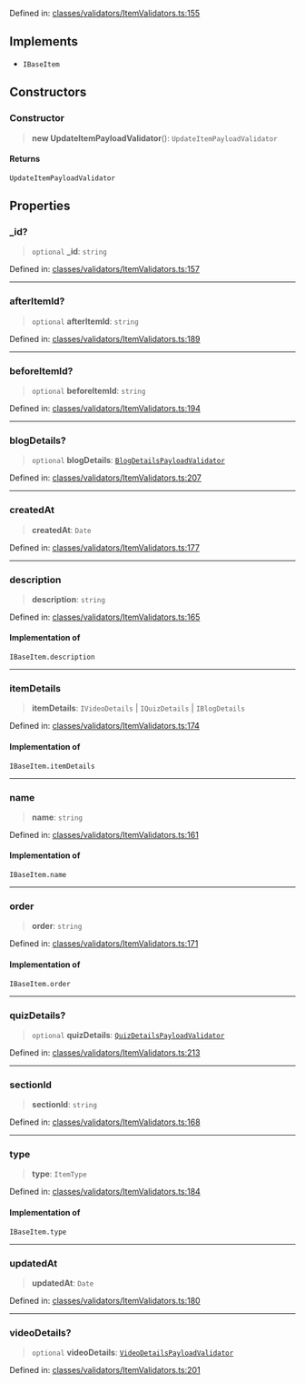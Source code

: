 Defined in: [classes/validators/ItemValidators.ts:155](https://github.com/continuousactivelearning/cal/blob/82a7f7bd547282a4f223f46ab6c2efe92f30e4ce/backend/src/modules/courses/classes/validators/ItemValidators.ts#L155)

## Implements

- `IBaseItem`

## Constructors

### Constructor

> **new UpdateItemPayloadValidator**(): `UpdateItemPayloadValidator`

#### Returns

`UpdateItemPayloadValidator`

## Properties

### \_id?

> `optional` **\_id**: `string`

Defined in: [classes/validators/ItemValidators.ts:157](https://github.com/continuousactivelearning/cal/blob/82a7f7bd547282a4f223f46ab6c2efe92f30e4ce/backend/src/modules/courses/classes/validators/ItemValidators.ts#L157)

***

### afterItemId?

> `optional` **afterItemId**: `string`

Defined in: [classes/validators/ItemValidators.ts:189](https://github.com/continuousactivelearning/cal/blob/82a7f7bd547282a4f223f46ab6c2efe92f30e4ce/backend/src/modules/courses/classes/validators/ItemValidators.ts#L189)

***

### beforeItemId?

> `optional` **beforeItemId**: `string`

Defined in: [classes/validators/ItemValidators.ts:194](https://github.com/continuousactivelearning/cal/blob/82a7f7bd547282a4f223f46ab6c2efe92f30e4ce/backend/src/modules/courses/classes/validators/ItemValidators.ts#L194)

***

### blogDetails?

> `optional` **blogDetails**: [`BlogDetailsPayloadValidator`](BlogDetailsPayloadValidator.md)

Defined in: [classes/validators/ItemValidators.ts:207](https://github.com/continuousactivelearning/cal/blob/82a7f7bd547282a4f223f46ab6c2efe92f30e4ce/backend/src/modules/courses/classes/validators/ItemValidators.ts#L207)

***

### createdAt

> **createdAt**: `Date`

Defined in: [classes/validators/ItemValidators.ts:177](https://github.com/continuousactivelearning/cal/blob/82a7f7bd547282a4f223f46ab6c2efe92f30e4ce/backend/src/modules/courses/classes/validators/ItemValidators.ts#L177)

***

### description

> **description**: `string`

Defined in: [classes/validators/ItemValidators.ts:165](https://github.com/continuousactivelearning/cal/blob/82a7f7bd547282a4f223f46ab6c2efe92f30e4ce/backend/src/modules/courses/classes/validators/ItemValidators.ts#L165)

#### Implementation of

`IBaseItem.description`

***

### itemDetails

> **itemDetails**: `IVideoDetails` \| `IQuizDetails` \| `IBlogDetails`

Defined in: [classes/validators/ItemValidators.ts:174](https://github.com/continuousactivelearning/cal/blob/82a7f7bd547282a4f223f46ab6c2efe92f30e4ce/backend/src/modules/courses/classes/validators/ItemValidators.ts#L174)

#### Implementation of

`IBaseItem.itemDetails`

***

### name

> **name**: `string`

Defined in: [classes/validators/ItemValidators.ts:161](https://github.com/continuousactivelearning/cal/blob/82a7f7bd547282a4f223f46ab6c2efe92f30e4ce/backend/src/modules/courses/classes/validators/ItemValidators.ts#L161)

#### Implementation of

`IBaseItem.name`

***

### order

> **order**: `string`

Defined in: [classes/validators/ItemValidators.ts:171](https://github.com/continuousactivelearning/cal/blob/82a7f7bd547282a4f223f46ab6c2efe92f30e4ce/backend/src/modules/courses/classes/validators/ItemValidators.ts#L171)

#### Implementation of

`IBaseItem.order`

***

### quizDetails?

> `optional` **quizDetails**: [`QuizDetailsPayloadValidator`](QuizDetailsPayloadValidator.md)

Defined in: [classes/validators/ItemValidators.ts:213](https://github.com/continuousactivelearning/cal/blob/82a7f7bd547282a4f223f46ab6c2efe92f30e4ce/backend/src/modules/courses/classes/validators/ItemValidators.ts#L213)

***

### sectionId

> **sectionId**: `string`

Defined in: [classes/validators/ItemValidators.ts:168](https://github.com/continuousactivelearning/cal/blob/82a7f7bd547282a4f223f46ab6c2efe92f30e4ce/backend/src/modules/courses/classes/validators/ItemValidators.ts#L168)

***

### type

> **type**: `ItemType`

Defined in: [classes/validators/ItemValidators.ts:184](https://github.com/continuousactivelearning/cal/blob/82a7f7bd547282a4f223f46ab6c2efe92f30e4ce/backend/src/modules/courses/classes/validators/ItemValidators.ts#L184)

#### Implementation of

`IBaseItem.type`

***

### updatedAt

> **updatedAt**: `Date`

Defined in: [classes/validators/ItemValidators.ts:180](https://github.com/continuousactivelearning/cal/blob/82a7f7bd547282a4f223f46ab6c2efe92f30e4ce/backend/src/modules/courses/classes/validators/ItemValidators.ts#L180)

***

### videoDetails?

> `optional` **videoDetails**: [`VideoDetailsPayloadValidator`](VideoDetailsPayloadValidator.md)

Defined in: [classes/validators/ItemValidators.ts:201](https://github.com/continuousactivelearning/cal/blob/82a7f7bd547282a4f223f46ab6c2efe92f30e4ce/backend/src/modules/courses/classes/validators/ItemValidators.ts#L201)
